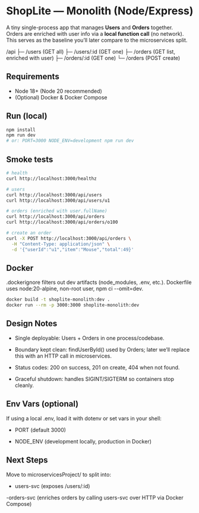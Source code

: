 # ShopLite — Monolith (Node/Express)

A tiny single-process app that manages **Users** and **Orders** together.  
Orders are enriched with user info via a **local function call** (no network).  
This serves as the baseline you’ll later compare to the microservices split.

/api
├─ /users (GET all)
├─ /users/:id (GET one)
├─ /orders (GET list, enriched with user)
├─ /orders/:id (GET one)
└─ /orders (POST create)

## Requirements

- Node 18+ (Node 20 recommended)
- (Optional) Docker & Docker Compose

## Run (local)

```bash
npm install
npm run dev
# or: PORT=3000 NODE_ENV=development npm run dev
```

## Smoke tests

```bash
# health
curl http://localhost:3000/healthz

# users
curl http://localhost:3000/api/users
curl http://localhost:3000/api/users/u1

# orders (enriched with user.fullName)
curl http://localhost:3000/api/orders
curl http://localhost:3000/api/orders/o100

# create an order
curl -X POST http://localhost:3000/api/orders \
  -H "Content-Type: application/json" \
  -d '{"userId":"u1","item":"Mouse","total":49}'
```

## Docker

.dockerignore filters out dev artifacts (node_modules, .env, etc.).
Dockerfile uses node:20-alpine, non-root user, npm ci --omit=dev.

```bash
docker build -t shoplite-monolith:dev .
docker run --rm -p 3000:3000 shoplite-monolith:dev
```

## Design Notes

- Single deployable: Users + Orders in one process/codebase.

- Boundary kept clean: findUserById() used by Orders; later we’ll replace this with an HTTP call in microservices.

- Status codes: 200 on success, 201 on create, 404 when not found.

- Graceful shutdown: handles SIGINT/SIGTERM so containers stop cleanly.

## Env Vars (optional)

If using a local .env, load it with dotenv or set vars in your shell:

- PORT (default 3000)

- NODE_ENV (development locally, production in Docker)

## Next Steps

Move to microservicesProject/ to split into:

- users-svc (exposes /users/:id)

-orders-svc (enriches orders by calling users-svc over HTTP via Docker Compose)
